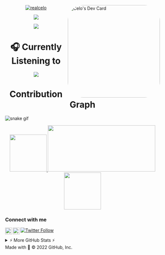 <div> 
<a href="https://app.daily.dev/realcelo">
<img 
     align="right" alt="Celo's Dev Card" height="300"
     style="border-radius:50px;"src="https://i.imgur.com/mo51N84.png?r=vg4" />
</a>
</div>

<div align="center">
    <a href="https://cuhh.netlify.app"><img src="https://count.getloli.com/get/@:realcelo?theme=rule34" alt="realcelo" /></a>
</div>

<p align="center">
  <a href="https://github.com/DenverCoder1/readme-typing-svg"><img src="https://readme-typing-svg.herokuapp.com?lines=Computer+Science+Student;Full+Stack+Developer;Coding%20|%20Car%20Enthusiast;Graphic%20Designer;I'am%20Always%20learning%20new%20things&center=true&width=500&height=50"></a>
</p>

<div align="center">
    <a href="https://discord.com/users/787915661186957312" title="Discord Profile"><img src="https://lanyard.cnrad.dev/api/787915661186957312/animated=true"></a>
</div>

<h1 align="center"> 🎧 Currently Listening to </h1>
<p align="center">
  <a href="https://open.spotify.com/user/314urhjcbr4l3neupemzntfzysmy"><img src="https://spotify-github-profile.vercel.app/api/view?uid=314urhjcbr4l3neupemzntfzysmy&cover_image=true&theme=novatorem&show_offline=false&bar_color=000000&bar_color_cover=true"></a>
</p>

<h1 align="center"> Contribution Graph </h1>  
 <div>
<!-- <a href="https://www.instagram.com/kasun_c_fdo__/">
   <img align="left" alt="kasuncfdo | web" width="22px" src="https://github.com/gauravghongde/social-icons/blob/master/SVG/Color/Facebook.svg" />
</a>
<a href="https://twitter.com/kasuncfdo">
<img align="left" alt="kasuncfdo | Twitter" width="22px" src="https://github.com/gauravghongde/social-icons/blob/master/SVG/Color/Twitter.svg" />
</a>
<a href="https://www.facebook.com/kasunchanukafernando">
<img align="left" alt="kasuncfdo | Instragram | Fb" width="22px" src="https://github.com/gauravghongde/social-icons/blob/master/SVG/Color/Instagram.svg" />
</a>
<a href="https://github.com/kasuncfdo">
<img align="left" alt="kasuncfdo | Github" width="22px" src="https://github.com/gauravghongde/social-icons/blob/master/SVG/Color/Github.svg" />
</a>
<a href="https://twitter.com/kasuncfdo">
<img align="left" alt="kasuncfdo | Linkedin" width="22px" src="https://github.com/gauravghongde/social-icons/blob/master/SVG/Color/LinkedIN.svg" />
</a>
<a href="https://twitter.com/kasuncfdo">
<img align="left" alt="kasuncfdo | Web" width="22px" src="https://github.com/gauravghongde/social-icons/blob/master/SVG/Color/WWW.svg" />
</a> -->
    
![snake gif](https://github.com/kasuncfdo/kasuncfdo/blob/output/github-contribution-grid-snake.svg)
</div>

<div align="center">
<a href="https://github.com/realcelo">
<img height="120" width="120" src="https://github-readme-stats.vercel.app/api/top-langs/?username=realcelo&layout=compact&langs_count=7&theme=gotham"/>
<img height="150" width="350" src="https://github-readme-stats.vercel.app/api?username=realcelo&show_icons=true&theme=gotham&include_all_commits=true&count_private=true"/>
<img height="120" width="120" src="https://github-readme-stats.vercel.app/api/top-langs/?username=realcelo&layout=compact&langs_count=7&theme=gotham"/>
</a>
</div>

### Connect with me
<a href="https://discord.com/users/787915661186957312">
  <img align="left" alt="Discord" width="22px" src="https://raw.githubusercontent.com/peterthehan/peterthehan/master/assets/discord.svg" />
</a>
<a href="https://twitter.com/realcel0">
  <img align="left" alt="Twitter" width="22px" src="https://raw.githubusercontent.com/peterthehan/peterthehan/master/assets/twitter.svg" />
</a>

[![Twitter Follow](https://img.shields.io/twitter/follow/realcel0?color=1DA1F2&logo=twitter&style=for-the-badge)](https://twitter.com/intent/follow?original_referer=https%3A%2F%2Fgithub.com%2Fkasuncfdo&screen_name=kasuncfdo)

<details>
  
  <summary>⚡ More GitHub Stats ⚡</summary>
   <br/>
   
   <div align="center">
  
[![Top Langs](https://github-readme-stats.vercel.app/api/top-langs/?username=realcelo)](https://github.com/anuraghazra/github-readme-stats)  
![GitHub streak stats](https://github-readme-streak-stats.herokuapp.com/?user=realcelo)   
![GitHub Stats](https://github-readme-stats.vercel.app/api?username=realcelo&theme=radical) 
  
</details>
Made with 💖 © 2022 GitHub, Inc.

